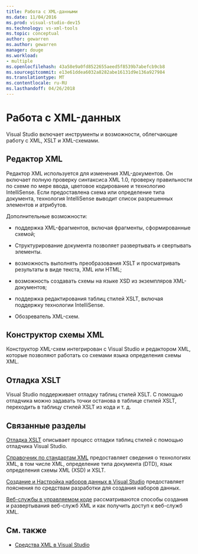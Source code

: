 ```yaml
---
title: Работа с XML-данными
ms.date: 11/04/2016
ms.prod: visual-studio-dev15
ms.technology: vs-xml-tools
ms.topic: conceptual
author: gewarren
ms.author: gewarren
manager: douge
ms.workload:
- multiple
ms.openlocfilehash: 43a58e9a0fd8522655aeed5f8539b7abefcb9cb8
ms.sourcegitcommit: e13e61ddea6032a8282abe16131d9e136a927984
ms.translationtype: MT
ms.contentlocale: ru-RU
ms.lasthandoff: 04/26/2018
---
```

# <a name="working-with-xml-data"></a>Работа с XML-данных

Visual Studio включает инструменты и возможности, облегчающие работу с XML, XSLT и XML-схемами.

## <a name="xml-editor"></a>Редактор XML

Редактор XML используется для изменения XML-документов. Он включает полную проверку синтаксиса XML 1.0, проверку правильности по схеме по мере ввода, цветовое кодирование и технологию IntelliSense. Если предоставлена схема или определение типа документа, технология IntelliSense выводит список разрешенных элементов и атрибутов.

Дополнительные возможности:

- поддержка XML-фрагментов, включая фрагменты, сформированные схемой;

- Структурирование документа позволяет развертывать и свертывать элементы.

- возможность выполнять преобразования XSLT и просматривать результаты в виде текста, XML или HTML;

- возможность создавать схемы на языке XSD из экземпляров XML-документов;

- поддержка редактирования таблиц стилей XSLT, включая поддержку технологии IntelliSense.

- Обозреватель XML-схем.

## <a name="xml-schema-designer"></a>Конструктор схемы XML

Конструктор XML-схем интегрирован с Visual Studio и редактором XML, которые позволяют работать со схемами языка определения схемы XML.

## <a name="xslt-debugging"></a>Отладка XSLT

Visual Studio поддерживает отладку таблиц стилей XSLT. С помощью отладчика можно задавать точки останова в таблице стилей XSLT, переходить в таблицу стилей XSLT из кода и т. д.

## <a name="related-sections"></a>Связанные разделы

[Отладка XSLT](../xml-tools/debugging-xslt.md) описывает процесс отладки таблиц стилей с помощью отладчика Visual Studio.

[Справочник по стандартам XML](http://msdn.microsoft.com/79c78508-c9d0-423a-a00f-672e855de401) предоставляет сведения о технологиях XML, в том числе XML, определение типа документа (DTD), язык определения схемы XML (XSD) и XSLT.

[Создание и Настройка наборов данных в Visual Studio](../data-tools/create-and-configure-datasets-in-visual-studio.md) предоставляет пояснения по средствам разработки для создания наборов данных.

[Веб-службы в управляемом коде](http://msdn.microsoft.com/c9a7dc25-3e68-4723-bfb7-de4320830196) рассматриваются способы создания и развертывания веб-служб XML и как получить доступ к веб-служб XML.

## <a name="see-also"></a>См. также

- [Средства XML в Visual Studio](../xml-tools/xml-tools-in-visual-studio.md)
